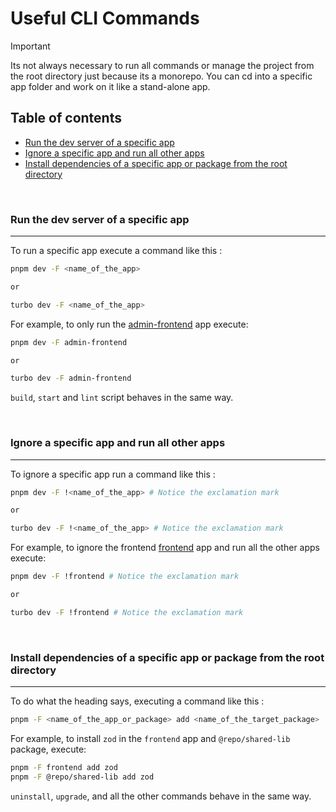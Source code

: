 # Useful CLI Commands

> [!IMPORTANT]
> Its not always necessary to run all commands or manage the project from the root directory just because its a monorepo. You can cd into a specific app folder and work on it like a stand-alone app.

## Table of contents

<ul>
    <li>
      <a href="#run-the-dev-server-of-a-specific-app">Run the dev server of a specific app</a>
    </li>
    <li><a href="#ignore-a-specific-app-and-run-all-other-apps">Ignore a specific app and run all other apps</a></li>
    <li><a href="#install-dependencies-of-a-specific-app-or-package-from-the-root directory">Install dependencies of a specific app or package from the root directory</a></li>
</ul>

<br/>

### Run the dev server of a specific app

---

To run a specific app execute a command like this :

```sh
pnpm dev -F <name_of_the_app>

or

turbo dev -F <name_of_the_app>
```

For example, to only run the [admin-frontend](./apps/admin-frontend) app execute:

```sh
pnpm dev -F admin-frontend

or

turbo dev -F admin-frontend
```

`build`, `start` and `lint` script behaves in the same way.

<br/>

### Ignore a specific app and run all other apps

---

To ignore a specific app run a command like this :

```sh
pnpm dev -F !<name_of_the_app> # Notice the exclamation mark

or

turbo dev -F !<name_of_the_app> # Notice the exclamation mark
```

For example, to ignore the frontend [frontend](./apps/frontend) app and run all the other apps execute:

```sh
pnpm dev -F !frontend # Notice the exclamation mark

or

turbo dev -F !frontend # Notice the exclamation mark
```

<br/>

### Install dependencies of a specific app or package from the root directory

---

To do what the heading says, executing a command like this :

```sh
pnpm -F <name_of_the_app_or_package> add <name_of_the_target_package>
```

For example, to install `zod` in the `frontend` app and `@repo/shared-lib` package, execute:

```sh
pnpm -F frontend add zod
pnpm -F @repo/shared-lib add zod
```

`uninstall`, `upgrade`, and all the other commands behave in the same way.
